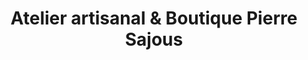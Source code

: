---
title: "Atelier artisanal & Boutique Pierre Sajous"
url: /beaucens/atelier-artisanal-und-boutique-pierre-sajous/
shop: Hofladen
---